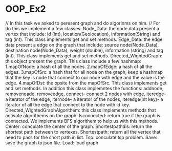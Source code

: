 # OOP_Ex2
// In this task we asked to peresent graph and do algorinms on him.
// For do this we implement a few classes:
Node_Data: the node data present a vertex that include: id (int), location(Geolocation), information(String) and tag (int). This class implements get and set methods.
Edge_Data: the edge data present a edge on the graph that include: source node(Node_Data), destination node(Node_Data), weight (double), information (string) and tag (int).  This class implements get and set methods.
Directed_WightedGraph: this object present the graph. This class include a few hashmap: 1.mapOfNode: a hash of all the nodes. 2.mapOfEdge: a hash of all the edges. 3.mapOfSrc: a hash that for all node on the graph, keep a hashmap that the key is node that connect to our node with edge and the value is the edge. 4.mapOfDst: the opsite from the mapOfSrc. This class implements get and set methods. In addition this class implemntes the functions: addnode, removenoade, removeedge, connect- connect 2 nodes with edge, iteredge- a iterator of the edge, iternode- a iterator of the nodes, iteredge(int key)- a iterator of all the edge that connect to the node with id key.
Directed_WightedGraphAlgorithem: this class implements methods that activate algorithems on the graph:
Isconnected: return true if the graph is connected. We implements BFS algorithem to help us with this methods.
Center: conculate the center of the graph.
Shortestpathdis: return the shortest path between to vertexes.
Shortestpath: return all the vertex that need to pass for the short path in list.
Tsp: conculate tsp problem.
Save: save the graph to json file.
Load: load graph

